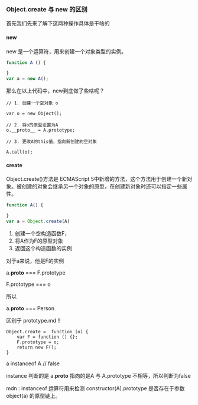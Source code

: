 ### Object.create 与 new 的区别

首先我们先来了解下这两种操作具体是干啥的

#### new

new 是一个运算符，用来创建一个对象类型的实例。

```js
function A () {

}
var a = new A();
```
那么在以上代码中，new到底做了些啥呢？

```
// 1. 创建一个空对象 o

var o = new Object();

// 2. 将o的原型设置为A 
o.__proto__ = A.prototype;

// 3. 更改A的this值，指向新创建的空对象

A.call(o);

```

#### create

Object.create()方法是 ECMAScript 5中新增的方法，这个方法用于创建一个新对象。被创建的对象会继承另一个对象的原型，在创建新对象时还可以指定一些属性。


```js
function A() {

}
var a = Object.create(A)
```
1. 创建一个空构造函数F， 
2. 将A作为F的原型对象
3. 返回这个构造函数的实例


对于a来说，他是F的实例

a.__proto__ === F.prototype

F.prototype === o

所以

a.__proto__ === Person


区别于  prototype.md !!

```
Object.create =  function (o) {
    var F = function () {};
    F.prototype = o;
    return new F();
}
```

a instanceof A  // false 

instance 判断的是 a.__proto__ 指向的是A 与 A.prototype 不相等，所以判断为false

mdn :  instanceof 运算符用来检测 constructor(A).prototype 是否存在于参数 object(a) 的原型链上。


